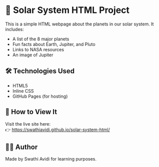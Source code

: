 # 🌌 Solar System HTML Project

This is a simple HTML webpage about the planets in our solar system. It includes:

- A list of the 8 major planets
- Fun facts about Earth, Jupiter, and Pluto
- Links to NASA resources
- An image of Jupiter

## 🛠 Technologies Used

- HTML5
- Inline CSS
- GitHub Pages (for hosting)

## 🚀 How to View It

Visit the live site here:  
👉 https://swathiavidi.github.io/solar-system-html/

## 👩‍💻 Author

Made by Swathi Avidi for learning purposes.

